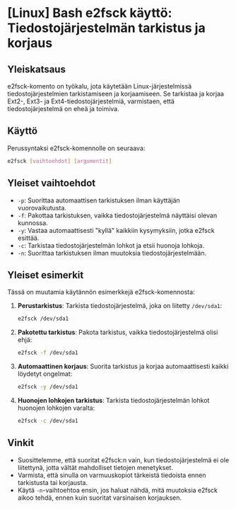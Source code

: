 # [Linux] Bash e2fsck käyttö: Tiedostojärjestelmän tarkistus ja korjaus

## Yleiskatsaus
e2fsck-komento on työkalu, jota käytetään Linux-järjestelmissä tiedostojärjestelmien tarkistamiseen ja korjaamiseen. Se tarkistaa ja korjaa Ext2-, Ext3- ja Ext4-tiedostojärjestelmiä, varmistaen, että tiedostojärjestelmä on eheä ja toimiva.

## Käyttö
Perussyntaksi e2fsck-komennolle on seuraava:

```bash
e2fsck [vaihtoehdot] [argumentit]
```

## Yleiset vaihtoehdot
- `-p`: Suorittaa automaattisen tarkistuksen ilman käyttäjän vuorovaikutusta.
- `-f`: Pakottaa tarkistuksen, vaikka tiedostojärjestelmä näyttäisi olevan kunnossa.
- `-y`: Vastaa automaattisesti "kyllä" kaikkiin kysymyksiin, jotka e2fsck esittää.
- `-c`: Tarkistaa tiedostojärjestelmän lohkot ja etsii huonoja lohkoja.
- `-n`: Suorittaa tarkistuksen ilman muutoksia tiedostojärjestelmään.

## Yleiset esimerkit
Tässä on muutamia käytännön esimerkkejä e2fsck-komennosta:

1. **Perustarkistus**:
   Tarkista tiedostojärjestelmä, joka on liitetty `/dev/sda1`:
   ```bash
   e2fsck /dev/sda1
   ```

2. **Pakotettu tarkistus**:
   Pakota tarkistus, vaikka tiedostojärjestelmä olisi ehjä:
   ```bash
   e2fsck -f /dev/sda1
   ```

3. **Automaattinen korjaus**:
   Suorita tarkistus ja korjaa automaattisesti kaikki löydetyt ongelmat:
   ```bash
   e2fsck -y /dev/sda1
   ```

4. **Huonojen lohkojen tarkistus**:
   Tarkista tiedostojärjestelmän lohkot huonojen lohkojen varalta:
   ```bash
   e2fsck -c /dev/sda1
   ```

## Vinkit
- Suosittelemme, että suoritat e2fsck:n vain, kun tiedostojärjestelmä ei ole liitettynä, jotta vältät mahdolliset tietojen menetykset.
- Varmista, että sinulla on varmuuskopiot tärkeistä tiedoista ennen tarkistusta tai korjausta.
- Käytä `-n`-vaihtoehtoa ensin, jos haluat nähdä, mitä muutoksia e2fsck aikoo tehdä, ennen kuin suoritat varsinaisen korjauksen.